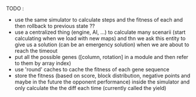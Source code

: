 TODO :
- use the same simulator to calculate steps and the fitness of each and then rollback to previous state ??
- use a centralized thing (engine, AI, ...) to calculate many scenarii (start calculating when we load with new maps) and thn we ask this entity to give us a solution (can be an emergency solution) when we are about to reach the timeout
- put all the possible genes ([column, rotation] in a module and then refer to them by array index)
- use 'round' caches to cache the fitness of each gene sequence
- store the fitness (based on score, block distribution, negative points and maybe in the future the opponent performance) inside the simulator and only calculate the the diff each time (currently called the yield)
